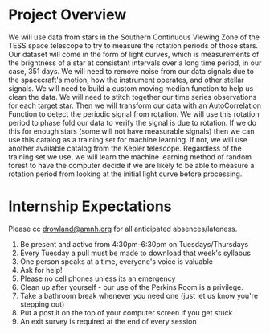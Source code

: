 # Project Overview

We will use data from stars in the Southern Continuous Viewing Zone of the
TESS space telescope to try to measure the rotation periods of those stars.
Our dataset will come in the form of light curves, which is measurements of
the brightness of a star at consistant intervals over a long time period, 
in our case, 351 days. We will need to remove noise from our data signals 
due to the spacecraft's motion, how the instrument operates, and other stellar 
signals. We will need to build a custom moving median function to help us clean 
the data. We will need to stitch together our time series observations for each 
target star. Then we will transform our data with an AutoCorrelation Function to 
detect the periodic signal from rotation. We will use this rotation period to
phase fold our data to verify the signal is due to rotation. If we do this 
for enough stars (some will not have measurable signals) then we can use this
catalog as a training set for machine learning. If not, we will use another
available catalog from the Kepler telescope. Regardless of the training set we use, 
we will learn the machine learning method of random forest to have the computer
decide if we are likely to be able to measure a rotation period from looking at 
the initial light curve before processing.








# Internship Expectations

Please cc drowland@amnh.org for all anticipated absences/lateness.

1. Be present and active from 4:30pm-6:30pm on Tuesdays/Thursdays
2. Every Tuesday a pull must be made to download that week's syllabus
3. One person speaks at a time, everyone's voice is valuable
4. Ask for help!
5. Please no cell phones unless its an emergency
6. Clean up after yourself - our use of the Perkins Room is a privilege. 
7. Take a bathroom break whenever you need one (just let us know you're stepping out)
8. Put a post it on the top of your computer screen if you get stuck
9. An exit survey is required at the end of every session